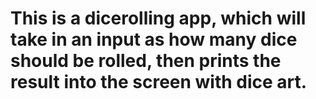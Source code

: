 # This is a dicerolling app, which will take in an input as how many dice should be rolled, then prints the result into the screen with dice art. 
